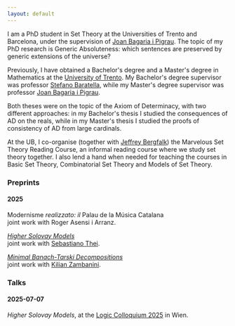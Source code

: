 ```yaml
---
layout: default
---
```


I am a PhD student in Set Theory at the Universities of Trento and Barcelona, under the supervision of <a href="https://en.wikipedia.org/wiki/Joan_Bagaria">Joan Bagaria i Pigrau</a>. The topic of my PhD research is Generic Absoluteness: which sentences are preserved by generic extensions of the universe?

Previously, I have obtained a Bachelor's degree and a Master's degree in Mathematics at the <a href="https://www.unitn.it/it">University of Trento</a>. My Bachelor's degree supervisor was professor <a href="https://webapps.unitn.it/du/it/Persona/PER0003680/Curriculum">Stefano Baratella</a>, while my Master's degree supervisor was professor <a href="https://en.wikipedia.org/wiki/Joan_Bagaria">Joan Bagaria i Pigrau</a>.

Both theses were on the topic of the Axiom of Determinacy, with two different approaches: in my Bachelor's thesis I studied the consequences of AD on the reals, while in my Master's thesis I studied the proofs of consistency of AD from large cardinals.

At the UB, I co-organise (together with <a href="https://www.jeffreybergfalk.com/home">Jeffrey Bergfalk</a>) the Marvelous Set Theory Reading Course, an informal reading course where we study set theory together. I also lend a hand when needed for teaching the courses in Basic Set Theory, Combinatorial Set Theory and Models of Set Theory.

<h3>Preprints</h3>

<div class="timeline">
   <div class="timeline-year">
      <h4 class="year">2025</h4>
      <div class="timeline-events">
       <div class="timeline-item">
          <p> Modernisme <i>realizzato: il</i> Palau de la Música Catalana<br>joint work with Roger Asensi i Arranz.</p>
        </div>
        <div class="timeline-item">
          <p> <i><a href="https://arxiv.org/abs/2507.19129">Higher Solovay Models</a></i> <br>joint work with <a href="https://it.wikipedia.org/wiki/Sebastiano_Thei">Sebastiano Thei</a>.</p>
        </div>
        <div class="timeline-item">
          <p> <i><a href="https://arxiv.org/abs/2507.17517">Minimal Banach-Tarski Decompositions</a></i> <br>joint work with <a href="https://webapps.unitn.it/du/it/Persona/PER0208829">Kilian Zambanini</a>.</p>
        </div>
      </div>
    </div>
</div>

<h3>Talks</h3>

<div class="timeline">
   <div class="timeline-year">
      <h4 class="year">2025-07-07</h4>
      <div class="timeline-events">
        <div class="timeline-item">
          <p> <i>Higher Solovay Models</i>, at the <a href="https://www.colloquium.co/lc2025">Logic Colloquium 2025</a> in Wien.</p>
        </div>      
      </div>
    </div>
</div>
